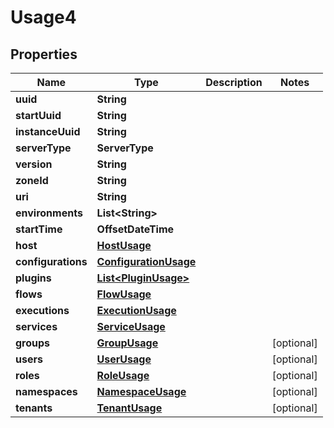 

# Usage4


## Properties

| Name | Type | Description | Notes |
|------------ | ------------- | ------------- | -------------|
|**uuid** | **String** |  |  |
|**startUuid** | **String** |  |  |
|**instanceUuid** | **String** |  |  |
|**serverType** | **ServerType** |  |  |
|**version** | **String** |  |  |
|**zoneId** | **String** |  |  |
|**uri** | **String** |  |  |
|**environments** | **List&lt;String&gt;** |  |  |
|**startTime** | **OffsetDateTime** |  |  |
|**host** | [**HostUsage**](HostUsage.md) |  |  |
|**configurations** | [**ConfigurationUsage**](ConfigurationUsage.md) |  |  |
|**plugins** | [**List&lt;PluginUsage&gt;**](PluginUsage.md) |  |  |
|**flows** | [**FlowUsage**](FlowUsage.md) |  |  |
|**executions** | [**ExecutionUsage**](ExecutionUsage.md) |  |  |
|**services** | [**ServiceUsage**](ServiceUsage.md) |  |  |
|**groups** | [**GroupUsage**](GroupUsage.md) |  |  [optional] |
|**users** | [**UserUsage**](UserUsage.md) |  |  [optional] |
|**roles** | [**RoleUsage**](RoleUsage.md) |  |  [optional] |
|**namespaces** | [**NamespaceUsage**](NamespaceUsage.md) |  |  [optional] |
|**tenants** | [**TenantUsage**](TenantUsage.md) |  |  [optional] |



